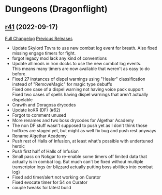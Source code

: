 # <DBM> Dungeons (Dragonflight)

## [r41](https://github.com/DeadlyBossMods/DBM-Dungeons/tree/r41) (2022-09-17)
[Full Changelog](https://github.com/DeadlyBossMods/DBM-Dungeons/compare/r40...r41) [Previous Releases](https://github.com/DeadlyBossMods/DBM-Dungeons/releases)

- Update Skylord Tovra to use new combat log event for breath. Also fixed missing engage timers for fight.  
- forgot legacy mod lack any kind of conventions  
- Update all mods in Iron docks to use the new combat log events.  
    This means many timers are now available that weren't as easy to do before.  
- Fixed 27 instances of dispel warnings using "Healer" classification instead of "RemoveMagic" for magic type debuffs  
    Fixed one case of a dispel warning not having voice pack support  
    Fixed two cases of spells having dispel warnings that aren't actually dispelable  
- Crawth and Doragosa drycodes  
- Update koKR (DF) (#62)  
- Forgot to comment unused  
- More renames and two boss drycodes for Algethar Academy  
- The non DF stuff wasn't supposed to push yet as I don't think those hotfixes are staged yet, but might as well fix bug and push rest anyways  
- Rename Algethar Academy  
- Push rest of Halls of Infusion, at least what's possible with undertuned heroic  
- Push first half of Halls of Infusion  
- Small pass on Nokgar to re-enable some timers off limited data that actually is in combat  log. But much can't be fixed without multiple transcriptor logs (or blizzard actually putting boss abilities into combat log)  
- Fixed add timer/alert not working on Curator  
    Fixed evocate timer for S4 on Curator  
- couple tweaks for latest build  
